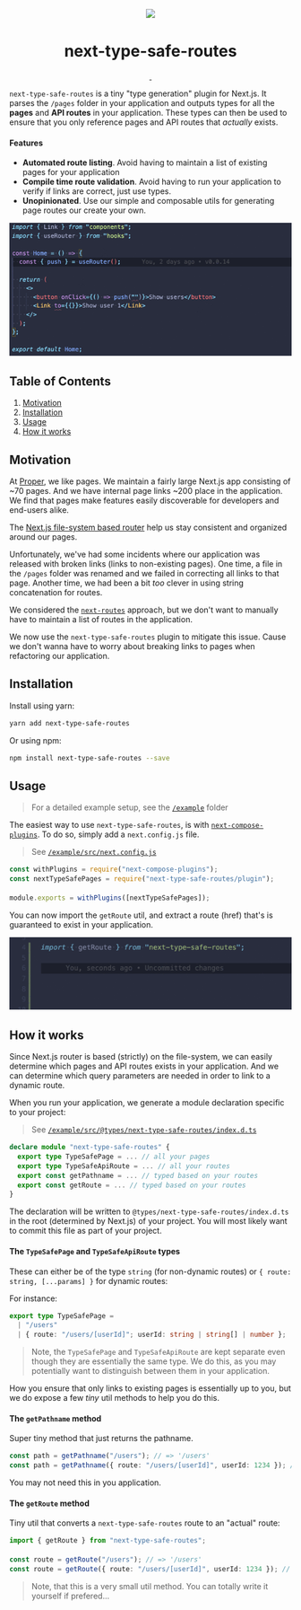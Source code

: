 <p align="center">
  <img src="https://upload.wikimedia.org/wikipedia/commons/8/8e/Nextjs-logo.svg" height="100">
  <h1 align="center">next-type-safe-routes</h1>
</p>

<p align="center">
  <a aria-label="NPM version" href="https://www.npmjs.com/package/next-type-safe-routes">
    <img alt="" src="https://img.shields.io/npm/v/next-type-safe-routes.svg?style=for-the-badge&labelColor=000000">
  </a>
  <a aria-label="License" href="https://github.com/ckastbjerg/next-type-safe-routes/license.md">
    <img alt="" src="https://img.shields.io/npm/l/next.svg?style=for-the-badge&labelColor=000000">
  </a>
</p>

`next-type-safe-routes` is a tiny "type generation" plugin for Next.js. It parses the `/pages` folder in your application and outputs types for all the **pages** and **API routes** in your application. These types can then be used to ensure that you only reference pages and API routes that _actually_ exists.

#### Features

- **Automated route listing**. Avoid having to maintain a list of existing pages for your application
- **Compile time route validation**. Avoid having to run your application to verify if links are correct, just use types.
- **Unopinionated**. Use our simple and composable utils for generating page routes our create your own.

<img src="./example.gif" />

## Table of Contents

1. [Motivation](#motivation)
2. [Installation](#installation)
3. [Usage](#usage)
4. [How it works](#how-it-works)

## Motivation

At [Proper](https://helloproper.com/), we like pages. We maintain a fairly large Next.js app consisting of ~70 pages. And we have internal page links ~200 place in the application. We find that pages make features easily discoverable for developers and end-users alike.

The [Next.js file-system based router](https://nextjs.org/docs/routing/introduction) help us stay consistent and organized around our pages.

Unfortunately, we've had some incidents where our application was released with broken links (links to non-existing pages). One time, a file in the `/pages` folder was renamed and we failed in correcting all links to that page. Another time, we had been a bit _too_ clever in using string concatenation for routes.

We considered the [`next-routes`](https://github.com/fridays/next-routes) approach, but we don't want to manually have to maintain a list of routes in the application.

We now use the `next-type-safe-routes` plugin to mitigate this issue. Cause we don't wanna have to worry about breaking links to pages when refactoring our application.

## Installation

Install using yarn:

```bash
yarn add next-type-safe-routes
```

Or using npm:

```bash
npm install next-type-safe-routes --save
```

## Usage

> For a detailed example setup, see the [`/example`](/example) folder

The easiest way to use `next-type-safe-routes`, is with [`next-compose-plugins`](https://github.com/cyrilwanner/next-compose-plugins). To do so, simply add a `next.config.js` file.

> See [`/example/src/next.config.js`](/example/src/next.config.js)

```js
const withPlugins = require("next-compose-plugins");
const nextTypeSafePages = require("next-type-safe-routes/plugin");

module.exports = withPlugins([nextTypeSafePages]);
```

You can now import the `getRoute` util, and extract a route (href) that's is guaranteed to exist in your application.

<img src="./getRoute.gif" />

## How it works

Since Next.js router is based (strictly) on the file-system, we can easily determine which pages and API routes exists in your application. And we can determine which query parameters are needed in order to link to a dynamic route.

When you run your application, we generate a module declaration specific to your project:

> See [`/example/src/@types/next-type-safe-routes/index.d.ts`](/example/src/@types/next-type-safe-routes/index.d.ts)

```ts
declare module "next-type-safe-routes" {
  export type TypeSafePage = ... // all your pages
  export type TypeSafeApiRoute = ... // all your routes
  export const getPathname = ... // typed based on your routes
  export const getRoute = ... // typed based on your routes
}
```

The declaration will be written to `@types/next-type-safe-routes/index.d.ts` in the root (determined by Next.js) of your project. You will most likely want to commit this file as part of your project.

#### The `TypeSafePage` and `TypeSafeApiRoute` types

These can either be of the type `string` (for non-dynamic routes) or `{ route: string, [...params] }` for dynamic routes:

For instance:

```ts
export type TypeSafePage =
  | "/users"
  | { route: "/users/[userId]"; userId: string | string[] | number };
```

> Note, the `TypeSafePage` and `TypeSafeApiRoute` are kept separate even though they are essentially the same type. We do this, as you may potentially want to distinguish between them in your application.

How you ensure that only links to existing pages is essentially up to you, but we do expose a few _tiny_ util methods to help you do this.

#### The `getPathname` method

Super tiny method that just returns the pathname.

```ts
const path = getPathname("/users"); // => '/users'
const path = getPathname({ route: "/users/[userId]", userId: 1234 }); // => '/users/[userId]'
```

You may not need this in you application.

#### The `getRoute` method

Tiny util that converts a `next-type-safe-routes` route to an "actual" route:

```ts
import { getRoute } from "next-type-safe-routes";

const route = getRoute("/users"); // => '/users'
const route = getRoute({ route: "/users/[userId]", userId: 1234 }); // => '/users/1234'
```

> Note, that this is a very small util method. You can totally write it yourself if prefered...
